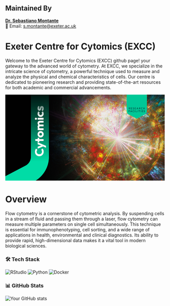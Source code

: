 ## Maintained By

**[Dr. Sebastiano Montante](https://github.com/semontante)**  
📧 Email: [s.montante@exeter.ac.uk](mailto:s.montante@exeter.ac.uk)  

# Exeter Centre for Cytomics (EXCC)

Welcome to the Exeter Centre for Cytomics (EXCC) github page!
your gateway to the advanced world of cytometry. At EXCC, we specialize in the intricate science of cytometry, a powerful technique used to measure and analyze the physical and chemical characteristics of cells. 
Our centre is dedicated to pioneering research and providing state-of-the-art resources for both academic and commercial advancements.

![Project Logo](https://github.com/exeter-cytomics/exeter-cytomics/blob/main/Intro_img/Cytomics-Web-banner-930.jpg) 

# Overview

Flow cytometry is a cornerstone of cytometric analysis. By suspending cells in a stream of fluid and passing them through a laser, flow cytometry can measure multiple parameters on single cell simultaneously. 
This technique is essential for immunophenotyping, cell sorting, and a wide range of applications in health, environmental and clinical diagnostics. 
Its ability to provide rapid, high-dimensional data makes it a vital tool in modern biological sciences.

### 🛠️ Tech Stack
![RStudio](https://img.shields.io/badge/-RStudio-75AADB?logo=rstudio&logoColor=white&style=flat)
![Python](https://img.shields.io/badge/-Python-3776AB?logo=python&logoColor=white&style=flat)
![Docker](https://img.shields.io/badge/-Docker-2496ED?logo=docker&logoColor=white&style=flat)

### 📊 GitHub Stats
![Your GitHub stats](https://github-readme-stats.vercel.app/api?username=exeter-cytomics&show_icons=true&theme=radical)
